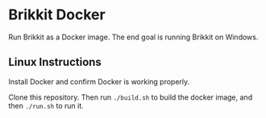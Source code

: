# Brikkit Docker

Run Brikkit as a Docker image. The end goal is running Brikkit on Windows.

## Linux Instructions

Install Docker and confirm Docker is working properly.

Clone this repository. Then run `./build.sh` to build the docker image, and then `./run.sh` to run it.
